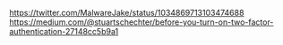 https://twitter.com/MalwareJake/status/1034869713103474688
https://medium.com/@stuartschechter/before-you-turn-on-two-factor-authentication-27148cc5b9a1
